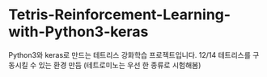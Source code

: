 # Tetris-Reinforcement-Learning-with-Python3-keras
Python3와 keras로 만드는 테트리스 강화학습 프로젝트입니다.
12/14 테트리스를 구동시킬 수 있는 환경 만듬 (테트로미노는 우선 한 종류로 시험해봄)
